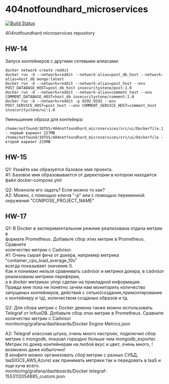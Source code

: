 # 404notfoundhard_microservices 
[![Build Status](https://travis-ci.com/Otus-DevOps-2018-11/404notfoundhard_microservices.svg?branch=master)](https://travis-ci.com/Otus-DevOps-2018-11/404notfoundhard_microservices)

404notfoundhard microservices repository

## HW-14
Запуск контейнеров с другими сетевыми алиасами:

```
docker network create reddit
docker run -d --network=reddit --network-alias=post_db_host --network-alias=host_db mongo:latest
docker run -d --network=reddit --network-alias=post_host --env POST_DATABASE_HOST=post_db_host insecuritystone/post:1.0
docker run -d --network=reddit --network-alias=comment_host --env COMMENT_DATABASE_HOST=host_db insecuritystone/comment:1.0
docker run -d --network=reddit -p 9292:9292 --env POST_SERVICE_HOST=post_host --env COMMENT_SERVICE_HOST=comment_host insecuritystone/ui:1.0
```
Уменьшение образа для контейнра:
```
/home/notfound/1OTUS/404notfoundhard_microservices/src/ui/Dockerfile.1 - первый вариант 227MB
/home/notfound/1OTUS/404notfoundhard_microservices/src/ui/Dockerfile - второй вариант 225MB
```

## HW-15
Q1: Узнайте как образуется базовое имя проекта.\
A1: Базовое имя образовывается от директории в котором находится файл docker-compose.yml

Q2: Можноли его задать? Если можно то как?\
A2: Можно, с помощью ключа "-p" или с помощью переменной окружения "COMPOSE_PROJECT_NAME"

## HW-17
Q1: В Docker в экспериментальном режиме реализована отдача метрик в  
формате Prometheus. Добавьте сбор этих метрик в Prometheus. Сравните  
количество метрик с Cadvisor.  
A1: Очень сырая фича от докера, например метрика "container_cpu_load_average_10s"  
всегда показывает значение 0.  
Как я понимаю нельзя сравнивать cadvisor и метрики докера, в cadvisor реализованы метрики переферии,  
а в docker метриках упор сделан на прикладной информации.  
Правда мне пока не понятно зачем нам мониторить количество запущеных контейнеров,  действий с сетью(создание,примонтирование к контейнеру и тд), количеством созданых образов и тд.

Q2: Для сбора метрик с Docker демона также можно использовать Telegraf от
InfluxDB.  Добавьте сбор этих метрик в Prometheus. Сравните количество
метрик с Cadvisor  
monitoring/grafana/dashboards/Docker Engine Metrics.json

A2: Telegraf классная штука, очень много настроек, подключил сбор метрик с mongodb, показал гораздно больше чем mongodb_exporter. Метрик по докер контейнерам на любой вкус и цвет, очень много, !возможно даже избыточно!  
В конфиге можно организовать сбор метрик с разных СУБД, IaaS(GCE,AWS,Azure) как принимать метрики так и передовать в IaaS и еще куча всего.  
monitoring/grafana/dashboards/Docker telegraf-1553112054885_custom.json
